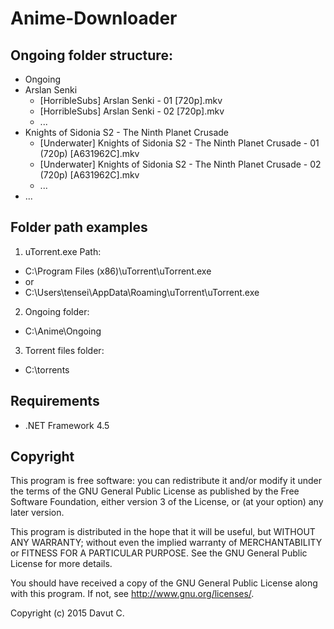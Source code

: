 # Anime-Downloader

## Ongoing folder structure:

* Ongoing
 * Arslan Senki
   * [HorribleSubs] Arslan Senki - 01 [720p].mkv
    * [HorribleSubs] Arslan Senki - 02 [720p].mkv
    * ...
 * Knights of Sidonia S2 - The Ninth Planet Crusade
   * [Underwater] Knights of Sidonia S2 - The Ninth Planet Crusade - 01 (720p) [A631962C].mkv
    * [Underwater] Knights of Sidonia S2 - The Ninth Planet Crusade - 02 (720p) [A631962C].mkv
    * ...
 * ...


## Folder path examples 

1. uTorrent.exe Path: 
 * C:\Program Files (x86)\uTorrent\uTorrent.exe
 * or
 * C:\Users\tensei\AppData\Roaming\uTorrent\uTorrent.exe
2. Ongoing folder:
 * C:\Anime\Ongoing
3. Torrent files folder:
 * C:\torrents


## Requirements 

* .NET Framework 4.5


## Copyright

This program is free software: you can redistribute it and/or modify
it under the terms of the GNU General Public License as published by
the Free Software Foundation, either version 3 of the License, or
(at your option) any later version.

This program is distributed in the hope that it will be useful,
but WITHOUT ANY WARRANTY; without even the implied warranty of
MERCHANTABILITY or FITNESS FOR A PARTICULAR PURPOSE.  See the
GNU General Public License for more details.

You should have received a copy of the GNU General Public License
along with this program.  If not, see <http://www.gnu.org/licenses/>.

Copyright (c) 2015 Davut C.
